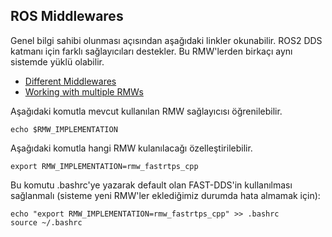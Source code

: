 ## ROS Middlewares

Genel bilgi sahibi olunması açısından aşağıdaki linkler okunabilir.
ROS2 DDS katmanı için farklı sağlayıcıları destekler.
Bu RMW'lerden birkaçı aynı sistemde yüklü olabilir. 



* [Different Middlewares](https://docs.ros.org/en/humble/Concepts/Intermediate/About-Different-Middleware-Vendors.html)
* [Working with multiple RMWs](https://docs.ros.org/en/humble/How-To-Guides/Working-with-multiple-RMW-implementations.html)


Aşağıdaki komutla mevcut kullanılan RMW sağlayıcısı öğrenilebilir.
```
echo $RMW_IMPLEMENTATION
```

Aşağıdaki komutla hangi RMW kulanılacağı özelleştirilebilir.
```
export RMW_IMPLEMENTATION=rmw_fastrtps_cpp
```
Bu komutu .bashrc'ye yazarak default olan FAST-DDS'in kullanılması sağlanmalı (sisteme yeni RMW'ler eklediğimiz durumda hata almamak için):
```
echo "export RMW_IMPLEMENTATION=rmw_fastrtps_cpp" >> .bashrc
source ~/.bashrc
```
